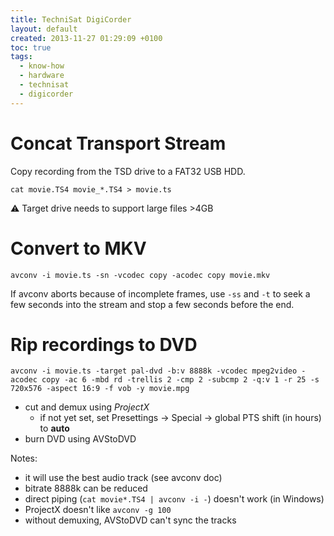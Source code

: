 ```yaml
---
title: TechniSat DigiCorder
layout: default
created: 2013-11-27 01:29:09 +0100
toc: true
tags:
  - know-how
  - hardware
  - technisat
  - digicorder
---
```

Concat Transport Stream
=======================

Copy recording from the TSD drive to a FAT32 USB HDD.

    cat movie.TS4 movie_*.TS4 > movie.ts

:warning: Target drive needs to support large files >4GB


Convert to MKV
==============

    avconv -i movie.ts -sn -vcodec copy -acodec copy movie.mkv

If avconv aborts because of incomplete frames, use `-ss` and `-t` to seek a few seconds into the stream and stop a few seconds before the end.


Rip recordings to DVD
=====================

    avconv -i movie.ts -target pal-dvd -b:v 8888k -vcodec mpeg2video -acodec copy -ac 6 -mbd rd -trellis 2 -cmp 2 -subcmp 2 -q:v 1 -r 25 -s 720x576 -aspect 16:9 -f vob -y movie.mpg


  - cut and demux using *ProjectX* 
    * if not yet set, set Presettings → Special → global PTS shift (in hours) to **auto**
  - burn DVD using AVStoDVD

Notes:

  * it will use the best audio track (see avconv doc)
  * bitrate 8888k can be reduced
  * direct piping (`cat movie*.TS4 | avconv -i -`) doesn't work (in Windows)
  * ProjectX doesn't like `avconv -g 100`
  * without demuxing, AVStoDVD can't sync the tracks
